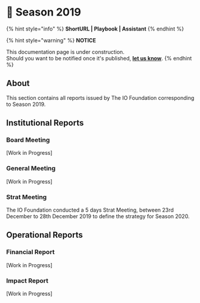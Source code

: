 # 🍃 Season 2019

{% hint style="info" %}
**ShortURL | Playbook | Assistant**
{% endhint %}

{% hint style="warning" %}
**NOTICE**

This documentation page is under construction.\
Should you want to be notified once it's published, [**let us know**](https://tiof.click/TIOFTarianUpdatesService).
{% endhint %}

## About

This section contains all reports issued by The IO Foundation corresponding to Season 2019.

## Institutional Reports

### Board Meeting

\[Work in Progress]

### General Meeting

\[Work in Progress]

### Strat Meeting

The IO Foundation conducted a 5 days Strat Meeting, between 23rd December to 28th December 2019 to define the strategy for Season 2020.

## Operational Reports

### Financial Report

\[Work in Progress]

### Impact Report

\[Work in Progress]
